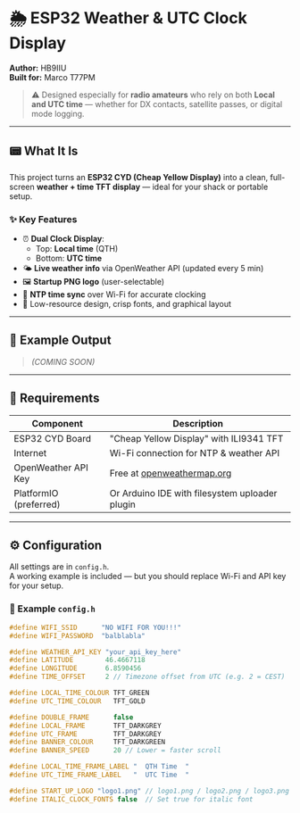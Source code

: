 # 🌦️ ESP32 Weather & UTC Clock Display

**Author:** HB9IIU  
**Built for:** Marco T77PM

> ⚠️ Designed especially for **radio amateurs** who rely on both **Local and UTC time** — whether for DX contacts, satellite passes, or digital mode logging.

---

## 📟 What It Is

This project turns an **ESP32 CYD (Cheap Yellow Display)** into a clean, full-screen **weather + time TFT display** — ideal for your shack or portable setup.

### ✨ Key Features

- ⏰ **Dual Clock Display**:
  - Top: **Local time** (QTH)
  - Bottom: **UTC time**
- 🌤️ **Live weather info** via OpenWeather API (updated every 5 min)
- 🖼️ **Startup PNG logo** (user-selectable)
- 📡 **NTP time sync** over Wi-Fi for accurate clocking
- 🔋 Low-resource design, crisp fonts, and graphical layout

---

## 📸 Example Output

> _(COMING SOON)_

---

## 🔧 Requirements

| Component             | Description                                      |
|----------------------|--------------------------------------------------|
| ESP32 CYD Board      | "Cheap Yellow Display" with ILI9341 TFT          |
| Internet             | Wi-Fi connection for NTP & weather API           |
| OpenWeather API Key  | Free at [openweathermap.org](https://openweathermap.org/api) |
| PlatformIO (preferred) | Or Arduino IDE with filesystem uploader plugin |

---

## ⚙️ Configuration

All settings are in `config.h`.  
A working example is included — but you should replace Wi-Fi and API key for your setup.

### 📝 Example `config.h`

```cpp
#define WIFI_SSID      "NO WIFI FOR YOU!!!"
#define WIFI_PASSWORD  "balblabla"

#define WEATHER_API_KEY "your_api_key_here"
#define LATITUDE        46.4667118
#define LONGITUDE       6.8590456
#define TIME_OFFSET     2 // Timezone offset from UTC (e.g. 2 = CEST)

#define LOCAL_TIME_COLOUR TFT_GREEN
#define UTC_TIME_COLOUR   TFT_GOLD

#define DOUBLE_FRAME      false
#define LOCAL_FRAME       TFT_DARKGREY
#define UTC_FRAME         TFT_DARKGREY
#define BANNER_COLOUR     TFT_DARKGREEN
#define BANNER_SPEED      20 // Lower = faster scroll

#define LOCAL_TIME_FRAME_LABEL "  QTH Time  "
#define UTC_TIME_FRAME_LABEL   "  UTC Time  "

#define START_UP_LOGO "logo1.png" // logo1.png / logo2.png / logo3.png
#define ITALIC_CLOCK_FONTS false  // Set true for italic font

